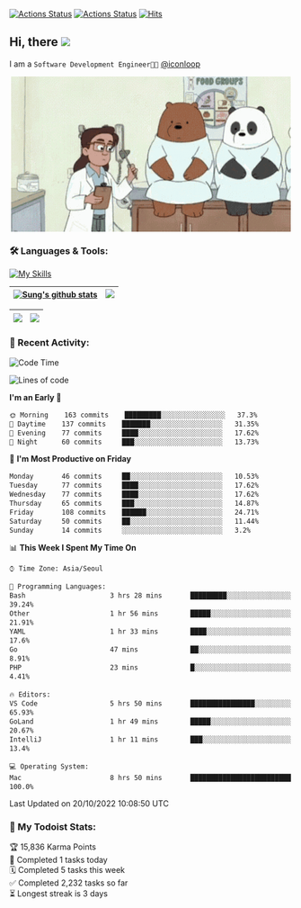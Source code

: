 
[![Actions Status](https://github.com/ddok2/ddok2/workflows/Todoist%20Readme/badge.svg)](https://github.com/ddok2/ddok2/actions)
[![Actions Status](https://github.com/ddok2/ddok2/workflows/wakatime-stats/badge.svg)](https://github.com/ddok2/ddok2/actions)
[![Hits](https://hits.seeyoufarm.com/api/count/incr/badge.svg?url=https%3A%2F%2Fgithub.com%2Fddok2&count_bg=%23FF9595&title_bg=%23555555&icon=github.svg&icon_color=%23FFFFFF&title=hits&edge_flat=false)](https://hits.seeyoufarm.com)

<!-- ![visitors](https://visitor-badge.laobi.icu/badge?page_id=ddok2.ddok2) -->
## Hi, there <img src="https://raw.githubusercontent.com/MartinHeinz/MartinHeinz/master/wave.gif" width="3%">

I am a `Software Development Engineer🧑‍💻` [@iconloop](https://github.com/iconloop)


<p align="center">
    <img align="center" alt="GIF" src="img/debugging.gif" />
</p>


### 🛠 Languages & Tools:

[![My Skills](https://skillicons.dev/icons?i=go,js,ts,py,express,react,svelte,jquery,pug,mongodb,mysql,redis,aws,docker,kubernetes)](https://skillicons.dev)


| <a href="https://github.com/ddok2"><img align="center" src="https://github-readme-stats.vercel.app/api?username=ddok2&show_icons=true&include_all_commits=true&count_private=true&theme=buefy&hide_border=true" alt="Sung's github stats" /></a> | <a href="https://github.com/ddok2"><img src="http://github-readme-streak-stats.herokuapp.com?user=ddok2&hide_border=true" /></a> |
| ------------- |------------- |


| <a href="https://github.com/ddok2"><img align="center" src="https://github-readme-stats.vercel.app/api/top-langs/?username=ddok2&theme=buefy&hide=html,css&hide_border=true" /></a> | <a href="https://github.com/ddok2"><img align="center" src="https://activity-graph.herokuapp.com/graph?username=ddok2&theme=github&hide_border=true" height="250" /></a> |
| ------------- |--------------------------------------------------------------------------------------------------------------------------------------------------------------------------|


<!-- <details open>
    <summary>📈 My GitHub Stats</summary>
    <p align="center">
        <a href="https://github.com/ddok2">
            <img align="center" src="https://github-readme-stats.vercel.app/api?username=ddok2&show_icons=true&include_all_commits=true&count_private=true&theme=buefy&hide_border=true" alt="Sung's github stats" />
        </a>
    </p>
</details>
<details>
    <summary>💬 Top Languages</summary>
    <p align="center"> 
        <a href="https://github.com/ddok2">
            <img align="center" src="https://github-readme-stats.vercel.app/api/top-langs/?username=ddok2&layout=compact&theme=buefy&hide=html,css&hide_border=true" />
        </a>
    </p>
</details> -->


### 🌈 Recent Activity:
<!--START_SECTION:waka-->
![Code Time](http://img.shields.io/badge/Code%20Time-1%2C824%20hrs%2051%20mins-blue)

![Lines of code](https://img.shields.io/badge/From%20Hello%20World%20I%27ve%20Written-952%20Thousand%20lines%20of%20code-blue)

**I'm an Early 🐤** 

```text
🌞 Morning    163 commits    █████████░░░░░░░░░░░░░░░░   37.3% 
🌆 Daytime    137 commits    ███████░░░░░░░░░░░░░░░░░░   31.35% 
🌃 Evening    77 commits     ████░░░░░░░░░░░░░░░░░░░░░   17.62% 
🌙 Night      60 commits     ███░░░░░░░░░░░░░░░░░░░░░░   13.73%

```
📅 **I'm Most Productive on Friday** 

```text
Monday       46 commits     ██░░░░░░░░░░░░░░░░░░░░░░░   10.53% 
Tuesday      77 commits     ████░░░░░░░░░░░░░░░░░░░░░   17.62% 
Wednesday    77 commits     ████░░░░░░░░░░░░░░░░░░░░░   17.62% 
Thursday     65 commits     ███░░░░░░░░░░░░░░░░░░░░░░   14.87% 
Friday       108 commits    ██████░░░░░░░░░░░░░░░░░░░   24.71% 
Saturday     50 commits     ██░░░░░░░░░░░░░░░░░░░░░░░   11.44% 
Sunday       14 commits     ░░░░░░░░░░░░░░░░░░░░░░░░░   3.2%

```


📊 **This Week I Spent My Time On** 

```text
⌚︎ Time Zone: Asia/Seoul

💬 Programming Languages: 
Bash                     3 hrs 28 mins       █████████░░░░░░░░░░░░░░░░   39.24% 
Other                    1 hr 56 mins        █████░░░░░░░░░░░░░░░░░░░░   21.91% 
YAML                     1 hr 33 mins        ████░░░░░░░░░░░░░░░░░░░░░   17.6% 
Go                       47 mins             ██░░░░░░░░░░░░░░░░░░░░░░░   8.91% 
PHP                      23 mins             █░░░░░░░░░░░░░░░░░░░░░░░░   4.41%

🔥 Editors: 
VS Code                  5 hrs 50 mins       ████████████████░░░░░░░░░   65.93% 
GoLand                   1 hr 49 mins        █████░░░░░░░░░░░░░░░░░░░░   20.67% 
IntelliJ                 1 hr 11 mins        ███░░░░░░░░░░░░░░░░░░░░░░   13.4%

💻 Operating System: 
Mac                      8 hrs 50 mins       █████████████████████████   100.0%

```


 Last Updated on 20/10/2022 10:08:50 UTC
<!--END_SECTION:waka-->

### 🚧 My Todoist Stats:
<!-- TODO-IST:START -->
🏆  15,836 Karma Points           
🌸  Completed 1 tasks today           
🗓  Completed 5 tasks this week           
✅  Completed 2,232 tasks so far           
⏳  Longest streak is 3 days
<!-- TODO-IST:END -->

